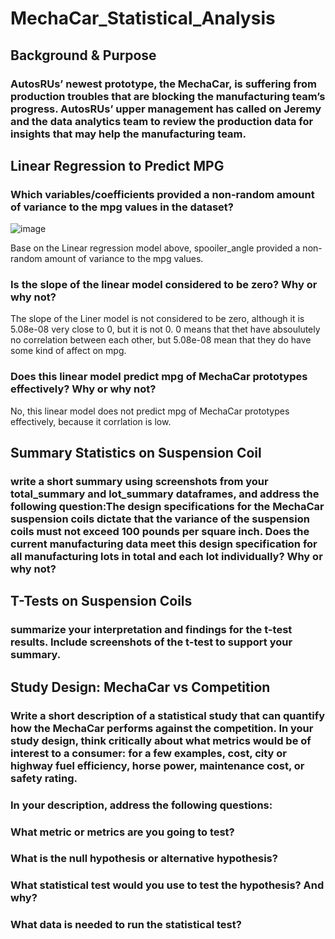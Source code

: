 # MechaCar_Statistical_Analysis
## Background & Purpose 
### AutosRUs’ newest prototype, the MechaCar, is suffering from production troubles that are blocking the manufacturing team’s progress. AutosRUs’ upper management has called on Jeremy and the data analytics team to review the production data for insights that may help the manufacturing team.

## Linear Regression to Predict MPG
### Which variables/coefficients provided a non-random amount of variance to the mpg values in the dataset?
![image](https://user-images.githubusercontent.com/109333158/208361253-b2f46520-0153-4db1-a068-562b189de0dd.png)

Base on the Linear regression model above, spooiler_angle provided a non-random amount of variance to the mpg values.

### Is the slope of the linear model considered to be zero? Why or why not?
The slope of the Liner model is not considered to be zero, although it is 5.08e-08 very close to 0, but it is not 0.
0 means that thet have absoulutely no correlation between each other, but 5.08e-08 mean that they do have some kind of affect on mpg.

### Does this linear model predict mpg of MechaCar prototypes effectively? Why or why not?
No, this linear model does not predict mpg of MechaCar prototypes effectively, because it corrlation is low. 

## Summary Statistics on Suspension Coil
### write a short summary using screenshots from your total_summary and lot_summary dataframes, and address the following question:The design specifications for the MechaCar suspension coils dictate that the variance of the suspension coils must not exceed 100 pounds per square inch. Does the current manufacturing data meet this design specification for all manufacturing lots in total and each lot individually? Why or why not?


## T-Tests on Suspension Coils
### summarize your interpretation and findings for the t-test results. Include screenshots of the t-test to support your summary.

## Study Design: MechaCar vs Competition

### Write a short description of a statistical study that can quantify how the MechaCar performs against the competition. In your study design, think critically about what metrics would be of interest to a consumer: for a few examples, cost, city or highway fuel efficiency, horse power, maintenance cost, or safety rating.

### In your description, address the following questions:

### What metric or metrics are you going to test?

### What is the null hypothesis or alternative hypothesis?

### What statistical test would you use to test the hypothesis? And why?

### What data is needed to run the statistical test?
